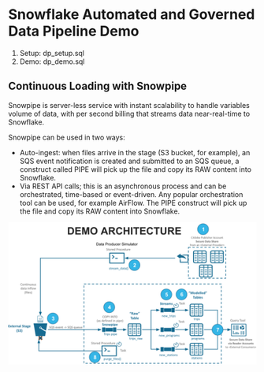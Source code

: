 # Snowflake Automated and Governed Data Pipeline Demo

1. Setup: dp_setup.sql
2. Demo: dp_demo.sql




## Continuous Loading with Snowpipe

Snowpipe is server-less service with instant scalability to handle variables volume of data, with per second billing that streams data near-real-time to Snowflake. 

Snowpipe can be used in two ways: 
- Auto-ingest: when files arrive in the stage (S3 bucket, for example), an SQS event notification is created and submitted to an SQS queue, a construct called PIPE will pick up the file and copy its RAW content into Snowflake.
- Via REST API calls; this is an asynchronous process and can be orchestrated, time-based or event-driven. Any popular orchestration tool can be used, for example AirFlow. The PIPE construct will pick up the file and copy its RAW content into Snowflake.

<img src="./snowflake_data_pipe_demo_architecture.png">

